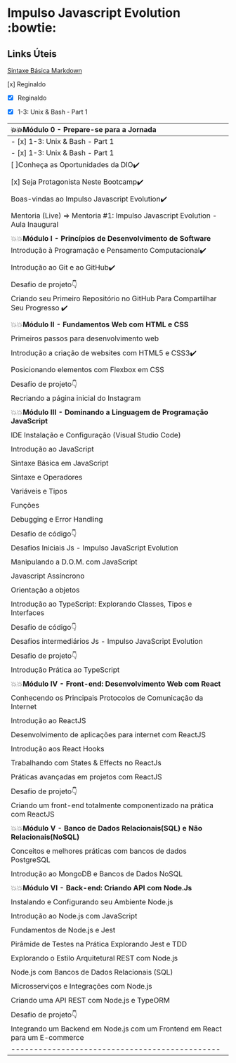 #  Impulso Javascript Evolution :bowtie:

## Links Úteis
[Sintaxe Básica Markdown](https://www.markdownguide.org/)

 [x] Reginaldo

- [x] Reginaldo

- [x] 1-3: Unix & Bash - Part 1

|:boom::boom:**Módulo 0 - Prepare-se para a Jornada**|
|:---|
|- [x] 1-3: Unix & Bash - Part 1|
| - [x] 1-3: Unix & Bash - Part 1|
|[ ]Conheça as Oportunidades da DIO:heavy_check_mark: |
||
| [x] Seja Protagonista Neste Bootcamp:heavy_check_mark: |
||
|Boas-vindas ao Impulso Javascript Evolution:heavy_check_mark: |
||
|Mentoria (Live) => Mentoria #1: Impulso Javascript Evolution - Aula Inaugural |
||
|:boom::boom:**Módulo I - Princípios de Desenvolvimento de Software**|
|Introdução à Programação e Pensamento Computacional:heavy_check_mark: |
||
|Introdução ao Git e ao GitHub:heavy_check_mark: |
||
|Desafio de projeto:point_down:|
|Criando seu Primeiro Repositório no GitHub Para Compartilhar Seu Progresso :heavy_check_mark: |
||
|:boom::boom:**Módulo II - Fundamentos Web com HTML e CSS**|
||
|Primeiros passos para desenvolvimento web |
||
|Introdução a criação de websites com HTML5 e CSS3:heavy_check_mark: |
||
|Posicionando elementos com Flexbox em CSS|
||
|Desafio de projeto:point_down:|
|Recriando a página inicial do Instagram|
||
|:boom::boom:**Módulo III - Dominando a Linguagem de Programação JavaScript**|
||
|IDE Instalação e Configuração (Visual Studio Code)|
||
|Introdução ao JavaScript|
||
|Sintaxe Básica em JavaScript|
||
|Sintaxe e Operadores|
||
|Variáveis e Tipos|
||
|Funções|
||
|Debugging e Error Handling|
||
|Desafio de código:point_down:|
|Desafios Iniciais Js - Impulso JavaScript Evolution|
||
|Manipulando a D.O.M. com JavaScript|
||
|Javascript Assíncrono|
||
|Orientação a objetos|
||
|Introdução ao TypeScript: Explorando Classes, Tipos e Interfaces|
||
|Desafio de código:point_down:|
|Desafios intermediários Js - Impulso JavaScript Evolution|
||
|Desafio de projeto:point_down:|
|Introdução Prática ao TypeScript|
||
|:boom::boom:**Módulo IV - Front-end: Desenvolvimento Web com React**|
||
|Conhecendo os Principais Protocolos de Comunicação da Internet|
||
|Introdução ao ReactJS|
||
|Desenvolvimento de aplicações para internet com ReactJS|
||
|Introdução aos React Hooks|
||
|Trabalhando com States & Effects no ReactJs|
||
|Práticas avançadas em projetos com ReactJS|
||
|Desafio de projeto:point_down:|
|Criando um front-end totalmente componentizado na prática com ReactJS|
||
|:boom::boom:**Módulo V - Banco de Dados Relacionais(SQL) e Não Relacionais(NoSQL)**|
||
|Conceitos e melhores práticas com bancos de dados PostgreSQL|
||
|Introdução ao MongoDB e Bancos de Dados NoSQL|
||
|:boom::boom:**Módulo VI - Back-end: Criando API com Node.Js**|
||
|Instalando e Configurando seu Ambiente Node.js|
||
|Introdução ao Node.js com JavaScript|
||
|Fundamentos de Node.js e Jest|
||
|Pirâmide de Testes na Prática Explorando Jest e TDD|
||
|Explorando o Estilo Arquitetural REST com Node.js|
||
|Node.js com Bancos de Dados Relacionais (SQL)|
||
|Microsserviços e Integrações com Node.js|
||
|Criando uma API REST com Node.js e TypeORM|
||
|Desafio de projeto:point_down:|
|Integrando um Backend em Node.js com um Frontend em React para um E-commerce|
|----------------------------------------------|
